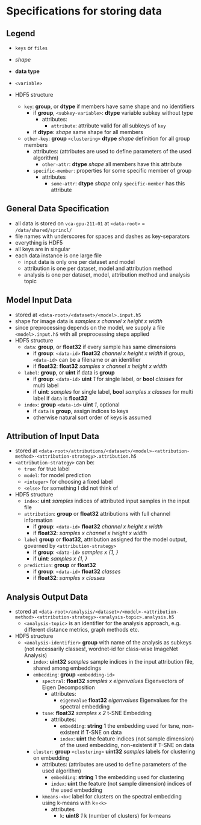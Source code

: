 # Specifications for storing data

## Legend

- `keys` or `files`
- *shape*
- **data type**
- `<variable>`

- HDF5 structure
  - `key`: **group**, or **dtype** if members have same shape and no identifiers
    - if **group**, `<subkey-variable>`: **dtype** variable subkey without type
      - attributes:
        - `attribute`: attribute valid for all subkeys of `key`
    - if **dtype**: *shape* same shape for all members
  - `other-key`: **group** `<clustering>` **dtype** *shape* definition for all group members
    - attributes: (attributes are used to define parameters of the used algorithm)
      - `other-attr`: **dtype** *shape* all members have this attribute
    - `specific-member`: properties for some specific member of group
      - attributes
        - `some-attr`: **dtype** *shape* only `specific-member` has this attribute

## General Data Specification

- all data is stored on `vca-gpu-211-01` at `<data-root>` = `/data/shared/sprincl/`
- file names with underscores for spaces and dashes as key-separators
- everything is HDF5
- all keys are in singular
- each data instance is one large file
  - input data is only one per dataset and model
  - attribution is one per dataset, model and attribution method
  - analysis is one per dataset, model, attribution method and analysis topic

## Model Input Data

- stored at `<data-root>/<dataset>/<model>.input.h5`
- shape for image data is *samples x channel x height x width*
- since preprocessing depends on the model, we supply a file `<model>.input.h5` with all preprocessing steps applied
- HDF5 structure
  - `data`: **group**, or **float32** if every sample has same dimensions
    - if **group**: `<data-id>` **float32** *channel x height x width* if group, `<data-id>` can be a filename or an identifier
    - if **float32**: **float32** *samples x channel x height x width*
  - `label`: **group**, or **uint** if data is **group**
    - if **group**: `<data-id>` **uint** *1* for single label, or **bool** *classes* for multi label
    - if **uint**: *samples* for single label, **bool** *samples x classes* for multi label if `data` is **float32**
  - `index`: **group** `<data-id>` **uint** *1*, optional
    - if `data` is **group**, assign indices to keys
    - otherwise natural sort order of keys is assumed

## Attribution of Input Data

- stored at `<data-root>/attributions/<dataset>/<model>-<attribution-method>-<attribution-strategy>.attribution.h5`
- `<attribution-strategy>` can be:
  - `true`: for true label
  - `model`: for model prediction
  - `<integer>` for choosing a fixed label
  - `<else>` for something I did not think of
- HDF5 structure
  - `index`: **uint** *samples* indices of attributed input samples in the input file
  - `attribution`: **group** or **float32** attributions with full channel information
    - if **group**: `<data-id>` **float32** *channel x height x width*
    - if **float32**: *samples x channel x height x width*
  - `label` **group** or **float32**, attribution assigned for the model output, governed by `<attribution-strategy>`
    - if **group**: `<data-id>` *samples x {1, <classes>}*
    - if **uint**: *samples x {1, <classes>}*
  - `prediction`: **group** or **float32**
    - if **group**: `<data-id>` **float32** *classes*
    - if **float32**: *samples x classes*

## Analysis Output Data

- stored at `<data-root>/analysis/<dataset>/<model>-<attribution-method>-<attribution-strategy>-<analysis-topic>.analysis.h5`
  - `<analysis-topic>` is an identifier for the analysis approach, e.g. different distance metrics, graph methods etc.
- HDF5 structure
  - `<analysis-identifier>` **group** with name of the analysis as subkeys (not necessarily classes!, wordnet-id for class-wise ImageNet Analysis)
    - `index`: **uint32** *samples* sample indices in the input attribution file, shared among embeddings
    - `embedding`: **group** `<embedding-id>`
      - `spectral`: **float32** *samples x eigenvalues* Eigenvectors of Eigen Decomposition
        - attributes:
          - `eigenvalue` **float32** *eigenvalues* Eigenvalues for the spectral embedding
      - `tsne`: **float32** *samples x 2* t-SNE Embedding
        - attributes:
          - `embedding`: **string** 1 the embedding used for tsne, non-existent if T-SNE on data
          - `index`: **uint** the feature indices (not sample dimension) of the used embedding, non-existent if T-SNE on data
    - `cluster`: **group** `<clustering>` **uint32** *samples* labels for clustering on embedding
      - attributes: (attributes are used to define parameters of the used algorithm)
        - `embedding`: **string** 1 the embedding used for clustering
        - `index`: **uint** the feature (not sample dimension) indices of the used embedding
      - `kmeans-<k>`: label for clusters on the spectral embedding using k-means with k=`<k>`
        - attributes
          - `k`: **uint8** *1* k (number of clusters) for k-means
